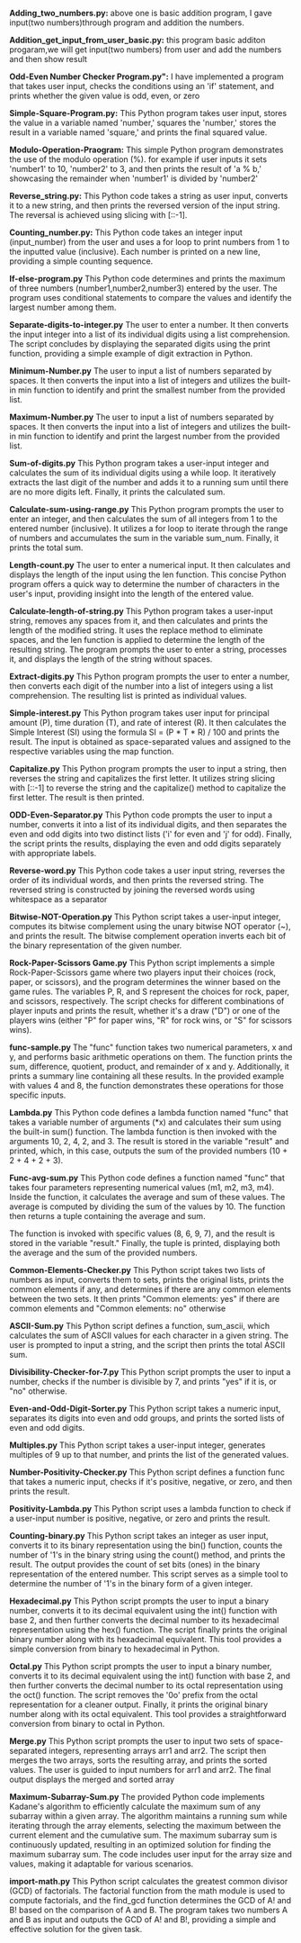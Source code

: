**Adding_two_numbers.py:**
above one is basic addition program, I gave input(two numbers)through program and addition the numbers.

**Addition_get_input_from_user_basic.py:**
this program basic additon progaram,we will get input(two numbers) from user and add the numbers and then show result

**Odd-Even Number Checker Program.py":**
I have implemented a program that takes user input, checks the conditions using an 'if' statement, and prints whether the given value is odd, even, or zero

**Simple-Square-Program.py:**
This Python program takes user input, stores the value in a variable named 'number,' squares the 'number,' stores the result in a variable named 'square,' and prints the final squared value.

**Modulo-Operation-Praogram:**
This simple Python program demonstrates the use of the modulo operation (%). for example if user inputs it sets 'number1' to 10, 'number2' to 3, and then prints the result of 'a % b,' showcasing the remainder when 'number1' is divided by 'number2'

**Reverse_string.py:**
This Python code takes a string as user input, converts it to a new string, and then prints the reversed version of the input string. The reversal is achieved using slicing with [::-1].

**Counting_number.py:**
This Python code takes an integer input (input_number) from the user and uses a for loop to print numbers from 1 to the inputted value (inclusive). Each number is printed on a new line, providing a simple counting sequence.

**If-else-program.py**
This Python code determines and prints the maximum of three numbers (number1,number2,number3) entered by the user. The program uses conditional statements to compare the values and identify the largest number among them.

**Separate-digits-to-integer.py**
The user to enter a number. It then converts the input integer into a list of its individual digits using a list comprehension. The script concludes by displaying the separated digits using the print function, providing a simple example of digit extraction in Python.


**Minimum-Number.py**
The user to input a list of numbers separated by spaces. It then converts the input into a list of integers and utilizes the built-in min function to identify and print the smallest number from the provided list. 

**Maximum-Number.py**
The user to input a list of numbers separated by spaces. It then converts the input into a list of integers and utilizes the built-in min function to identify and print the largest number from the provided list. 

**Sum-of-digits.py**
This Python program takes a user-input integer and calculates the sum of its individual digits using a while loop. It iteratively extracts the last digit of the number and adds it to a running sum until there are no more digits left. Finally, it prints the calculated sum.

**Calculate-sum-using-range.py**
This Python program prompts the user to enter an integer, and then calculates the sum of all integers from 1 to the entered number (inclusive). It utilizes a for loop to iterate through the range of numbers and accumulates the sum in the variable sum_num. Finally, it prints the total sum.

**Length-count.py**
The user to enter a numerical input. It then calculates and displays the length of the input using the len function. This concise Python program offers a quick way to determine the number of characters in the user's input, providing insight into the length of the entered value.

**Calculate-length-of-string.py**
This Python program takes a user-input string, removes any spaces from it, and then calculates and prints the length of the modified string. It uses the replace method to eliminate spaces, and the len function is applied to determine the length of the resulting string. The program prompts the user to enter a string, processes it, and displays the length of the string without spaces.

**Extract-digits.py**
This Python program prompts the user to enter a number, then converts each digit of the number into a list of integers using a list comprehension. The resulting list is printed as individual values. 

**Simple-interest.py**
This Python program takes user input for principal amount (P), time duration (T), and rate of interest (R). It then calculates the Simple Interest (SI) using the formula SI = (P * T * R) / 100 and prints the result. The input is obtained as space-separated values and assigned to the respective variables using the map function.

**Capitalize.py**
This Python program prompts the user to input a string, then reverses the string and capitalizes the first letter. It utilizes string slicing with [::-1] to reverse the string and the capitalize() method to capitalize the first letter. The result is then printed.

**ODD-Even-Separator.py**
This Python code prompts the user to input a number, converts it into a list of its individual digits, and then separates the even and odd digits into two distinct lists ('i' for even and 'j' for odd). Finally, the script prints the results, displaying the even and odd digits separately with appropriate labels.

**Reverse-word.py**
This Python code takes a user input string, reverses the order of its individual words, and then prints the reversed string. The reversed string is constructed by joining the reversed words using whitespace as a separator

**Bitwise-NOT-Operation.py**
This Python script takes a user-input integer, computes its bitwise complement using the unary bitwise NOT operator (~), and prints the result. The bitwise complement operation inverts each bit of the binary representation of the given number.

**Rock-Paper-Scissors Game.py**
This Python script implements a simple Rock-Paper-Scissors game where two players input their choices (rock, paper, or scissors), and the program determines the winner based on the game rules. The variables P, R, and S represent the choices for rock, paper, and scissors, respectively. The script checks for different combinations of player inputs and prints the result, whether it's a draw ("D") or one of the players wins (either "P" for paper wins, "R" for rock wins, or "S" for scissors wins).

**func-sample.py**
The "func" function takes two numerical parameters, x and y, and performs basic arithmetic operations on them. The function prints the sum, difference, quotient, product, and remainder of x and y. Additionally, it prints a summary line containing all these results. In the provided example with values 4 and 8, the function demonstrates these operations for those specific inputs.

**Lambda.py**
This Python code defines a lambda function named "func" that takes a variable number of arguments (*x) and calculates their sum using the built-in sum() function. The lambda function is then invoked with the arguments 10, 2, 4, 2, and 3. The result is stored in the variable "result" and printed, which, in this case, outputs the sum of the provided numbers (10 + 2 + 4 + 2 + 3).

**Func-avg-sum.py**
This Python code defines a function named "func" that takes four parameters representing numerical values (m1, m2, m3, m4). Inside the function, it calculates the average and sum of these values. The average is computed by dividing the sum of the values by 10. The function then returns a tuple containing the average and sum.

The function is invoked with specific values (8, 6, 9, 7), and the result is stored in the variable "result." Finally, the tuple is printed, displaying both the average and the sum of the provided numbers.

**Common-Elements-Checker.py**
This Python script takes two lists of numbers as input, converts them to sets, prints the original lists, prints the common elements if any, and determines if there are any common elements between the two sets. It then prints "Common elements: yes" if there are common elements and "Common elements: no" otherwise

**ASCII-Sum.py**
This Python script defines a function, sum_ascii, which calculates the sum of ASCII values for each character in a given string. The user is prompted to input a string, and the script then prints the total ASCII sum.

**Divisibility-Checker-for-7.py**
This Python script prompts the user to input a number, checks if the number is divisible by 7, and prints "yes" if it is, or "no" otherwise.

**Even-and-Odd-Digit-Sorter.py**
This Python script takes a numeric input, separates its digits into even and odd groups, and prints the sorted lists of even and odd digits.

**Multiples.py**
This Python script takes a user-input integer, generates multiples of 9 up to that number, and prints the list of the generated values.

**Number-Positivity-Checker.py**
This Python script defines a function func that takes a numeric input, checks if it's positive, negative, or zero, and then prints the result.

**Positivity-Lambda.py**
This Python script uses a lambda function to check if a user-input number is positive, negative, or zero and prints the result.

**Counting-binary.py**
This Python script takes an integer as user input, converts it to its binary representation using the bin() function, counts the number of '1's in the binary string using the count() method, and prints the result. The output provides the count of set bits (ones) in the binary representation of the entered number. This script serves as a simple tool to determine the number of '1's in the binary form of a given integer.

**Hexadecimal.py**
This Python script prompts the user to input a binary number, converts it to its decimal equivalent using the int() function with base 2, and then further converts the decimal number to its hexadecimal representation using the hex() function. The script finally prints the original binary number along with its hexadecimal equivalent. This tool provides a simple conversion from binary to hexadecimal in Python.

**Octal.py**
This Python script prompts the user to input a binary number, converts it to its decimal equivalent using the int() function with base 2, and then further converts the decimal number to its octal representation using the oct() function. The script removes the '0o' prefix from the octal representation for a cleaner output. Finally, it prints the original binary number along with its octal equivalent. This tool provides a straightforward conversion from binary to octal in Python.

**Merge.py**
This Python script prompts the user to input two sets of space-separated integers, representing arrays arr1 and arr2. The script then merges the two arrays, sorts the resulting array, and prints the sorted values. The user is guided to input numbers for arr1 and arr2. The final output displays the merged and sorted array

**Maximum-Subarray-Sum.py**
The provided Python code implements Kadane's algorithm to efficiently calculate the maximum sum of any subarray within a given array. The algorithm maintains a running sum while iterating through the array elements, selecting the maximum between the current element and the cumulative sum. The maximum subarray sum is continuously updated, resulting in an optimized solution for finding the maximum subarray sum. The code includes user input for the array size and values, making it adaptable for various scenarios.

**import-math.py**
This Python script calculates the greatest common divisor (GCD) of factorials. The factorial function from the math module is used to compute factorials, and the find_gcd function determines the GCD of A! and B! based on the comparison of A and B. The program takes two numbers A and B as input and outputs the GCD of A! and B!, providing a simple and effective solution for the given task.





